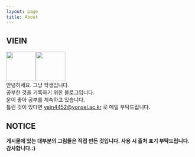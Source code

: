 ```yaml
---
layout: page
title: About
---
```


## VIEIN

<img width="80" src="https://user-images.githubusercontent.com/53667002/119254881-c581d780-bbf3-11eb-87ac-fc13d7835129.png, https://user-images.githubusercontent.com/53667002/119255007-5a84d080-bbf4-11eb-9932-267a1aba2d6c.png"><img width="80" src="https://user-images.githubusercontent.com/53667002/119255007-5a84d080-bbf4-11eb-9932-267a1aba2d6c.png">  
안녕하세요. 그냥 학생입니다.  
공부한 것을 기록하기 위한 블로그입니다.  
운이 좋아 공부를 계속하고 있습니다.  
틀린 것이 있다면 <a href="mailto:info@example.com?subject=subject&cc=cc@example.com">yein4452@yonsei.ac.kr </a>로 메일 부탁드립니다.

## NOTICE

**게시물에 있는 대부분의 그림들은 직접 만든 것입니다. 사용 시 출처 표기 부탁드립니다. 감사합니다.:)**





